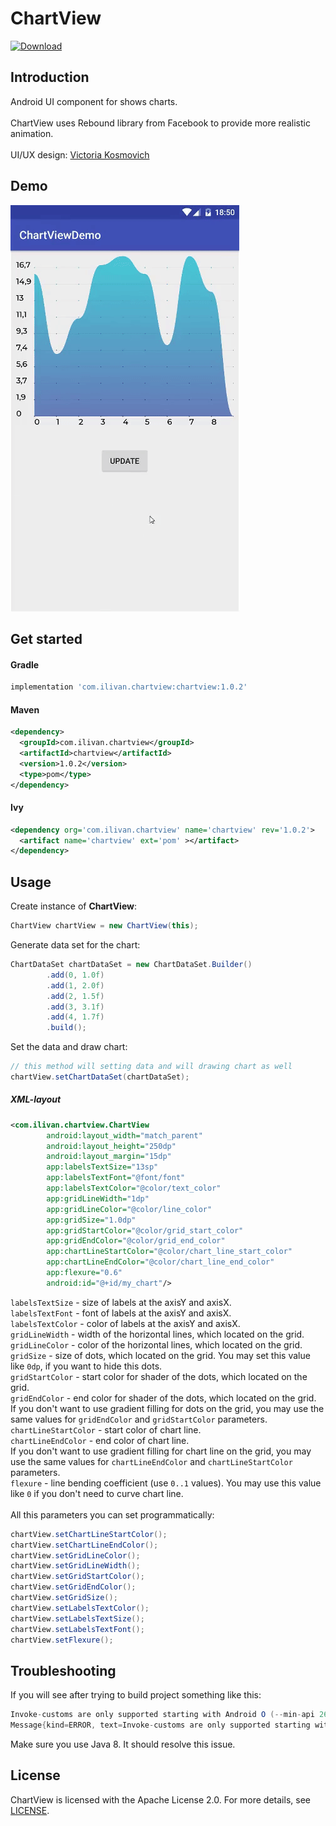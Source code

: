# ChartView
[ ![Download](https://api.bintray.com/packages/ilyalitosh/Maven/com.ilivan.chartview/images/download.svg) ](https://bintray.com/ilyalitosh/Maven/com.ilivan.chartview/_latestVersion)

Introduction
------------
Android UI component for shows charts. <br><br>
ChartView uses Rebound library from Facebook to provide more realistic animation.<br><br>
UI/UX design: [Victoria Kosmovich](https://www.behance.net/vkosmovich)

Demo
----

![chartview1](imgres/chartview-demo.gif)

Get started
-----------

#### Gradle

```gradle
implementation 'com.ilivan.chartview:chartview:1.0.2'
```

#### Maven

```xml
<dependency>
  <groupId>com.ilivan.chartview</groupId>
  <artifactId>chartview</artifactId>
  <version>1.0.2</version>
  <type>pom</type>
</dependency>
```

#### Ivy

```xml
<dependency org='com.ilivan.chartview' name='chartview' rev='1.0.2'>
  <artifact name='chartview' ext='pom' ></artifact>
</dependency>
```

Usage
-----

Create instance of **ChartView**:
```java
ChartView chartView = new ChartView(this);
```
Generate data set for the chart:
```java
ChartDataSet chartDataSet = new ChartDataSet.Builder()
        .add(0, 1.0f)
        .add(1, 2.0f)
        .add(2, 1.5f)
        .add(3, 3.1f)
        .add(4, 1.7f)
        .build();
```
Set the data and draw chart:
```java
// this method will setting data and will drawing chart as well
chartView.setChartDataSet(chartDataSet);
```
##### XML-layout

```xml
<com.ilivan.chartview.ChartView
        android:layout_width="match_parent"
        android:layout_height="250dp"
        android:layout_margin="15dp"
        app:labelsTextSize="13sp"
        app:labelsTextFont="@font/font"
        app:labelsTextColor="@color/text_color"
        app:gridLineWidth="1dp"
        app:gridLineColor="@color/line_color"
        app:gridSize="1.0dp"
        app:gridStartColor="@color/grid_start_color"
        app:gridEndColor="@color/grid_end_color"
        app:chartLineStartColor="@color/chart_line_start_color"
        app:chartLineEndColor="@color/chart_line_end_color"
        app:flexure="0.6"
        android:id="@+id/my_chart"/>
```
`labelsTextSize` - size of labels at the axisY and axisX. <br>
`labelsTextFont` - font of labels at the axisY and axisX. <br>
`labelsTextColor` - color of labels at the axisY and axisX. <br>
`gridLineWidth` - width of the horizontal lines, which located on the grid. <br>
`gridLineColor` - color of the horizontal lines, which located on the grid. <br>
`gridSize` - size of dots, which located on the grid. You may set this value like `0dp`, if you want to hide this dots. <br>
`gridStartColor` - start color for shader of the dots, which located on the grid. <br>
`gridEndColor` - end color for shader of the dots, which located on the grid. <br>
If you don't want to use gradient filling for dots on the grid, you may use the same values for `gridEndColor` and `gridStartColor` parameters. <br>
`chartLineStartColor` - start color of chart line. <br>
`chartLineEndColor` - end color of chart line. <br>
If you don't want to use gradient filling for chart line on the grid, you may use the same values for `chartLineEndColor` and `chartLineStartColor` parameters. <br>
`flexure` - line bending coefficient (use `0..1` values). You may use this value like `0` if you don't need to curve chart line. <br><br>
All this parameters you can set programmatically:
```java
chartView.setChartLineStartColor();
chartView.setChartLineEndColor();
chartView.setGridLineColor();
chartView.setGridLineWidth();
chartView.setGridStartColor();
chartView.setGridEndColor();
chartView.setGridSize();
chartView.setLabelsTextColor();
chartView.setLabelsTextSize();
chartView.setLabelsTextFont();
chartView.setFlexure();
```

Troubleshooting
---------------

If you will see after trying to build project something like this:
```java
Invoke-customs are only supported starting with Android O (--min-api 26)
Message{kind=ERROR, text=Invoke-customs are only supported starting with Android O (--min-api 26), sources=[Unknown source file], tool name=Optional.of(D8)}
``` 
Make sure you use Java 8. It should resolve this issue.

License
-------

ChartView is licensed with the Apache License 2.0. For more details, see [LICENSE](LICENSE).



